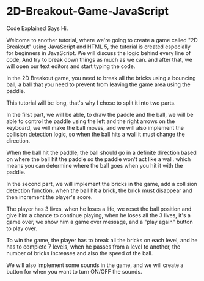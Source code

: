 # 2D-Breakout-Game-JavaScript

Code Explained Says Hi.

Welcome to another tutorial, where we're going to create a game called "2D Breakout" using JavaScript and HTML 5, the tutorial is created especially for beginners in JavaScript. We will discuss the logic behind every line of code, And try to break down things as much as we can. and after that, we will open our text editors and start typing the code.

In the 2D Breakout game, you need to break all the bricks using a bouncing ball, a ball that you need to prevent from leaving the game area using the paddle.

This tutorial will be long, that's why I chose to split it into two parts.

In the first part, we will be able, to draw the paddle and the ball, we will be able to control the paddle using the left and the right arrows on the keyboard, we will make the ball moves, and we will also implement the collision detection logic, so when the ball hits a wall it must change the direction.

When the ball hit the paddle, the ball should go in a definite direction based on where the ball hit the paddle so the paddle won't act like a wall. which means you can determine where the ball goes when you hit it with the paddle.

In the second part, we will implement the bricks in the game, add a collision detection function, when the ball hit a brick, the brick must disappear and then increment the player's score.

The player has 3 lives, when he loses a life, we reset the ball position and give him a chance to continue playing, when he loses all the 3 lives, it's a game over, we show him a game over message, and a "play again" button to play over.

To win the game, the player has to break all the bricks on each level, and he has to complete 7 levels, when he passes from a level to another, the number of bricks increases and also the speed of the ball.

We will also implement some sounds in the game, and we will create a button for when you want to turn ON/OFF the sounds.



